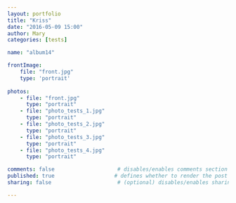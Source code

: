 ```yaml
---
layout: portfolio
title: "Kriss"
date: "2016-05-09 15:00"
author: Mary
categories: [tests]

name: "album14"

frontImage: 
    file: "front.jpg"
    type: 'portrait'
      
photos: 
    - file: "front.jpg"
      type: "portrait" 
    - file: "photo_tests_1.jpg"
      type: "portrait" 
    - file: "photo_tests_2.jpg"
      type: "portrait" 
    - file: "photo_tests_3.jpg"
      type: "portrait" 
    - file: "photo_tests_4.jpg"
      type: "portrait"

comments: false                    # disables/enables comments section for the post
published: true                   # defines whether to render the post in 'generate' mode
sharing: false                     # (optional) disables/enables sharing options for the post, 'true' is by default

---
```







